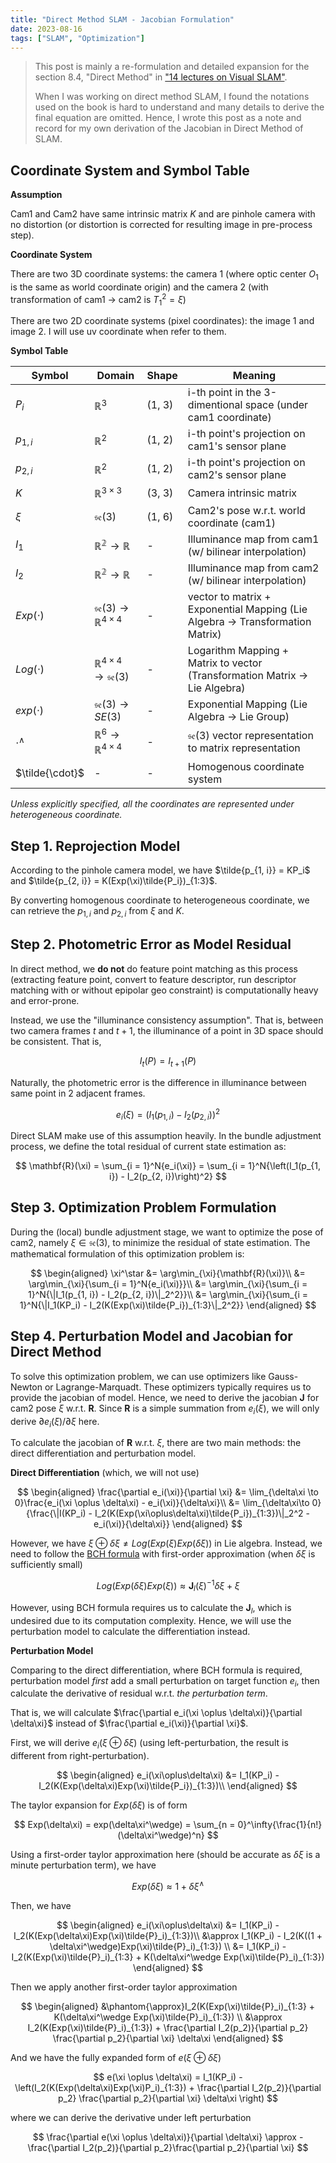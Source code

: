 ```yaml
---
title: "Direct Method SLAM - Jacobian Formulation"
date: 2023-08-16
tags: ["SLAM", "Optimization"]
---
```


> This post is mainly a re-formulation and detailed expansion for the section 8.4, "Direct Method" in ["14 lectures on Visual SLAM"](https://github.com/gaoxiang12/slambook-en).
> 
> When I was working on direct method SLAM, I found the notations used on the book is hard to understand and many details to derive the final equation are omitted. Hence, I wrote this post as a note and record for my own derivation of the Jacobian in Direct Method of SLAM.

<!--more-->

## Coordinate System and Symbol Table

**Assumption**

Cam1 and Cam2 have same intrinsic matrix $K$ and are pinhole camera with no distortion (or distortion is corrected for resulting image in pre-process step).

**Coordinate System**

There are two 3D coordinate systems: the camera 1 (where optic center $O_1$ is the same as world coordinate origin) and the camera 2 (with transformation of cam1 &rarr; cam2 is $T_1^2 = \xi$)

There are two 2D coordinate systems (pixel coordinates): the image 1 and image 2. I will use uv coordinate when refer to them.

**Symbol Table**

| Symbol | Domain | Shape | Meaning |
| ------ | ------ | ----- | ------- |
| $P_i$  | $\mathbb{R}^3$ | (1, 3) |i-th point in the 3-dimentional space (under cam1 coordinate) |
| $p_{1,i}$  | $\mathbb{R}^2$ | (1, 2) | i-th point's projection on cam1's sensor plane |
| $p_{2,i}$  | $\mathbb{R}^2$ | (1, 2) | i-th point's projection on cam2's sensor plane |
| $K$    | $\mathbb{R}^{3\times 3}$ | (3, 3) | Camera intrinsic matrix |
| $\xi$  | $\mathfrak{se}(3)$ | (1, 6) | Cam2's pose w.r.t. world coordinate (cam1) |
| $I_1$  | $\mathbb{R^2} \to \mathbb{R}$ | - | Illuminance map from cam1 (w/ bilinear interpolation) |
| $I_2$  | $\mathbb{R^2} \to \mathbb{R}$ | - | Illuminance map from cam2 (w/ bilinear interpolation) |
| $Exp(\cdot)$ | $\mathfrak{se}(3) \to \mathbb{R}^{4\times 4}$ | - | vector to matrix + Exponential Mapping (Lie Algebra &rarr; Transformation Matrix) |
| $Log(\cdot)$ | $\mathbb{R}^{4\times 4} \to \mathfrak{se}(3)$ | - | Logarithm Mapping + Matrix to vector (Transformation Matrix &rarr; Lie Algebra)  |
| $exp(\cdot)$ | $\mathfrak{se}(3) \to SE(3)$ | - | Exponential Mapping (Lie Algebra &rarr; Lie Group) |
| $\cdot^\wedge$ | $\mathbb{R}^{6}\to \mathbb{R}^{4\times 4}$ | - | $\mathfrak{se}(3)$ vector representation to matrix representation |
| $\tilde{\cdot}$ | - | - | Homogenous coordinate system |

*Unless explicitly specified, all the coordinates are represented under heterogeneous coordinate.*

## Step 1. Reprojection Model

According to the pinhole camera model, we have $\tilde{p_{1, i}} = KP_i$ and 
$\tilde{p_{2, i}} = K(Exp(\xi)\tilde{P_i})_{1:3}$.

By converting homogenous coordinate to heterogeneous coordinate, we can retrieve the $p_{1, i}$ and $p_{2, i}$ from $\xi$ and $K$.

## Step 2. Photometric Error as Model Residual

In direct method, we **do not** do feature point matching as this process (extracting feature point, convert to feature descriptor, run descriptor matching with or without epipolar geo constraint) is computationally heavy and error-prone.

Instead, we use the "illuminance consistency assumption". That is, between two camera frames $t$ and $t + 1$, the illuminance of a point in 3D space should be consistent. That is, 

$$
I_t(P) = I_{t + 1}(P)
$$

Naturally, the photometric error is the difference in illuminance between same point in 2 adjacent frames.

$$
e_i(\xi) = \left(I_1(p_{1, i}) - I_2(p_{2, i})\right)^2
$$

Direct SLAM make use of this assumption heavily. In the bundle adjustment process, we define the total residual of current state estimation as:

$$
\mathbf{R}(\xi) = \sum_{i = 1}^N{e_i(\xi)} = \sum_{i = 1}^N{\left(I_1(p_{1, i}) - I_2(p_{2, i})\right)^2}
$$

## Step 3. Optimization Problem Formulation

During the (local) bundle adjustment stage, we want to optimize the pose of cam2, namely $\xi \in \mathfrak{se}(3)$, to minimize the residual of state estimation. The mathematical formulation of this optimization problem is:

$$
\begin{aligned}
\xi^\star &= \arg\min_{\xi}{\mathbf{R}(\xi)}\\
    &= \arg\min_{\xi}{\sum_{i = 1}^N{e_i(\xi)}}\\
    &= \arg\min_{\xi}{\sum_{i = 1}^N{\|I_1(p_{1, i}) - I_2(p_{2, i})\|_2^2}}\\
    &= \arg\min_{\xi}{\sum_{i = 1}^N{\|I_1(KP_i) - I_2(K(Exp(\xi)\tilde{P_i})_{1:3}\|_2^2}}
\end{aligned}
$$

## Step 4. Perturbation Model and Jacobian for Direct Method

To solve this optimization problem, we can use optimizers like Gauss-Newton or Lagrange-Marquadt. These optimizers typically requires us to provide the jacobian of model. Hence, we need to derive the jacobian $\mathbf{J}$ for cam2 pose $\xi$ w.r.t. $\mathbf{R}$. Since $\mathbf{R}$ is a simple summation from $e_i(\xi)$, we will only derive $\partial e_i(\xi) / \partial \xi$ here.

To calculate the jacobian of $\mathbf{R}$ w.r.t. $\xi$, there are two main methods: the direct differentiation and perturbation model.

**Direct Differentiation** (which, we will not use)

$$
\begin{aligned}
\frac{\partial e_i(\xi)}{\partial \xi} &= \lim_{\delta\xi \to 0}\frac{e_i(\xi \oplus \delta\xi) - e_i(\xi)}{\delta\xi}\\
&= \lim_{\delta\xi\to 0}{\frac{\|I(KP_i) - I_2(K(Exp(\xi\oplus\delta\xi)\tilde{P_i})_{1:3})\|_2^2 - e_i(\xi)}{\delta\xi}}
\end{aligned}
$$

However, we have $\xi\oplus\delta\xi \neq Log(Exp(\xi)Exp(\delta\xi))$ in Lie algebra. Instead, we need to follow the [BCH formula](https://en.wikipedia.org/wiki/Baker%E2%80%93Campbell%E2%80%93Hausdorff_formula) with first-order approximation (when $\delta\xi$ is sufficiently small)

$$
Log(Exp(\delta\xi)Exp(\xi)) \approx \mathbf{J}_l(\xi)^{-1}\delta\xi + \xi
$$

However, using BCH formula requires us to calculate the $\mathbf{J}_l$, which is undesired due to its computation complexity. Hence, we will use the perturbation model to calculate the differentiation instead.

**Perturbation Model**

Comparing to the direct differentiation, where BCH formula is required, perturbation model *first* add a small perturbation on target function $e_i$, then calculate the derivative of residual w.r.t. *the perturbation term*.

That is, we will calculate $\frac{\partial e_i(\xi \oplus \delta\xi)}{\partial \delta\xi}$ instead of $\frac{\partial e_i(\xi)}{\partial \xi}$.

First, we will derive $e_i(\xi \oplus \delta\xi)$ (using left-perturbation, the result is different from right-perturbation).

$$
\begin{aligned}
e_i(\xi\oplus\delta\xi) &= I_1(KP_i) - I_2(K(Exp(\delta\xi)Exp(\xi)\tilde{P_i})_{1:3})\\
\end{aligned}
$$

The taylor expansion for $Exp(\delta \xi)$ is of form

$$
Exp(\delta\xi) = exp(\delta\xi^\wedge) = \sum_{n = 0}^\infty{\frac{1}{n!}(\delta\xi^\wedge)^n}
$$

Using a first-order taylor approximation here (should be accurate as $\delta\xi$ is a minute perturbation term), we have

$$
Exp(\delta\xi) \approx 1 + \delta\xi^\wedge
$$

Then, we have

$$
\begin{aligned}
e_i(\xi\oplus\delta\xi) &= I_1(KP_i) - I_2(K(Exp(\delta\xi)Exp(\xi)\tilde{P}_i)_{1:3})\\
    &\approx I_1(KP_i) - I_2(K((1 + \delta\xi^\wedge)Exp(\xi)\tilde{P}_i)_{1:3}) \\
    &= I_1(KP_i) - I_2(K(Exp(\xi)\tilde{P}_i)_{1:3} + K(\delta\xi^\wedge Exp(\xi)\tilde{P}_i)_{1:3})
\end{aligned}
$$

Then we apply another first-order taylor approximation

$$
\begin{aligned}
&\phantom{\approx}I_2(K(Exp(\xi)\tilde{P}_i)_{1:3} + K(\delta\xi^\wedge Exp(\xi)\tilde{P}_i)_{1:3}) \\
&\approx I_2(K(Exp(\xi)\tilde{P}_i)_{1:3}) + \frac{\partial I_2(p_2)}{\partial p_2} \frac{\partial p_2}{\partial \xi} \delta\xi
\end{aligned}
$$

And we have the fully expanded form of $e(\xi\oplus\delta\xi)$

$$
e(\xi \oplus \delta\xi) = I_1(KP_i) - \left(I_2(K(Exp(\delta\xi)Exp(\xi)P_i)_{1:3}) + \frac{\partial I_2(p_2)}{\partial p_2} \frac{\partial p_2}{\partial \xi} \delta\xi \right)
$$

where we can derive the derivative under left perturbation

$$
\frac{\partial e(\xi \oplus \delta\xi)}{\partial \delta\xi} \approx -\frac{\partial I_2(p_2)}{\partial p_2}\frac{\partial p_2}{\partial \xi}
$$
